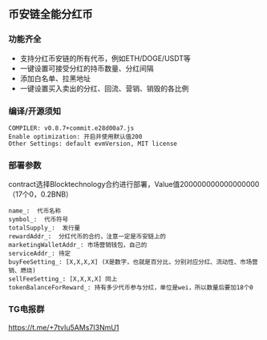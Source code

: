 ## 币安链全能分红币



### 功能齐全

- 支持分红币安链的所有代币，例如ETH/DOGE/USDT等
- 一键设置可接受分红的持币数量、分红间隔
- 添加白名单、拉黑地址
- 一键设置买入卖出的分红、回流、营销、销毁的各比例



### 编译/开源须知

```
COMPILER: v0.8.7+commit.e28d00a7.js
Enable optimization: 开启并使用默认值200
Other Settings: default evmVersion, MIT license
```



### 部署参数

contract选择Blocktechnology合约进行部署，Value值200000000000000000（17个0，0.2BNB）

```
name_:  代币名称
symbol_:  代币符号
totalSupply_:  发行量
rewardAddr_:  分红代币的合约，注意一定是币安链上的
marketingWalletAddr_: 市场营销钱包，自己的
serviceAddr_: 待定
buyFeeSetting_: [X,X,X,X] (X是数字，也就是百分比，分别对应分红、流动性、市场营销、燃烧)
sellFeeSetting_: [X,X,X,X] 同上
tokenBalanceForReward_: 持有多少代币参与分红，单位是wei，所以数量后要加18个0
```



### TG电报群

https://t.me/+7tvIu5AMs7I3NmU1
